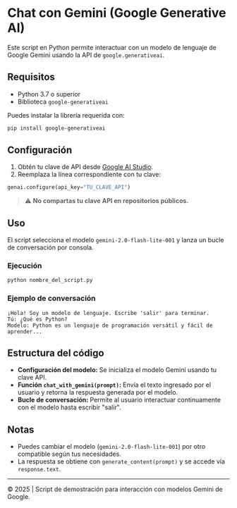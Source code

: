 # Chat con Gemini (Google Generative AI)

Este script en Python permite interactuar con un modelo de lenguaje de Google Gemini usando la API de `google.generativeai`.

## Requisitos

- Python 3.7 o superior
- Biblioteca `google-generativeai`

Puedes instalar la librería requerida con:

```bash
pip install google-generativeai
```

## Configuración

1. Obtén tu clave de API desde [Google AI Studio](https://makersuite.google.com/app).
2. Reemplaza la línea correspondiente con tu clave:

```python
genai.configure(api_key="TU_CLAVE_API")
```

> ⚠️ **No compartas tu clave API en repositorios públicos.**

## Uso

El script selecciona el modelo `gemini-2.0-flash-lite-001` y lanza un bucle de conversación por consola.

### Ejecución

```bash
python nombre_del_script.py
```

### Ejemplo de conversación

```
¡Hola! Soy un modelo de lenguaje. Escribe 'salir' para terminar.
Tú: ¿Qué es Python?
Modelo: Python es un lenguaje de programación versátil y fácil de aprender...
```

## Estructura del código

- **Configuración del modelo:**
  Se inicializa el modelo Gemini usando tu clave API.
- **Función `chat_with_gemini(prompt)`:**
  Envía el texto ingresado por el usuario y retorna la respuesta generada por el modelo.
- **Bucle de conversación:**
  Permite al usuario interactuar continuamente con el modelo hasta escribir "salir".

## Notas

- Puedes cambiar el modelo (`gemini-2.0-flash-lite-001`) por otro compatible según tus necesidades.
- La respuesta se obtiene con `generate_content(prompt)` y se accede vía `response.text`.

---

© 2025 | Script de demostración para interacción con modelos Gemini de Google.
